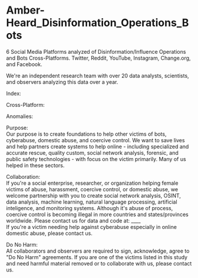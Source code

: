 # Amber-Heard_Disinformation_Operations_Bots
6 Social Media Platforms analyzed of Disinformation/Influence Operations and Bots Cross-Platforms. Twitter, Reddit, YouTube, Instagram, Change.org, and Facebook.

We're an independent research team with over 20 data analysts, scientists, and observers analyzing this data over a year.

Index:


Cross-Platform:


Anomalies:









Purpose:<br>
Our purpose is to create foundations to help other victims of bots, cyberabuse, domestic abuse, and <href a="https://www.connecticutprotectivemoms.org/coercive-control-legislation-in-the">coercive control</a>. We want to save lives and help partners create systems to help online - including specialized and accurate rescue, quality custom, social network analysis, forensic, and public safety technologies - with focus on the victim primarily. Many of us helped in these sectors.

Collaboration: <br>
If you're a social enterprise, researcher, or organization helping female victims of abuse, harassment, coercive control, or domestic abuse, we welcome partnership with you to create social network analysis, OSINT, data analysis, machine learning, natural language processing, artificial inteligence, and monitoring systems. Although it's abuse of process, coercive control is becoming illegal in more countries and states/provinces worldwide. Please contact us for data and code at: ____
<br>If you're a victim needing help against cyberabuse especially in online domestic abuse, please contact us.

Do No Harm: <br>
All collaborators and observers are required to sign, acknowledge, agree to "Do No Harm" agreements. If you are one of the victims listed in this study and need harmful material removed or to collaborate with us, please contact us.
